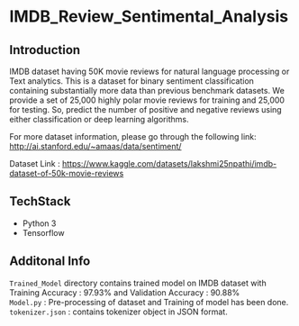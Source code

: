 # IMDB_Review_Sentimental_Analysis

## Introduction
IMDB dataset having 50K movie reviews for natural language processing or Text analytics.
This is a dataset for binary sentiment classification containing substantially more data than previous benchmark datasets. We provide a set of 25,000 highly polar movie reviews for training and 25,000 for testing. So, predict the number of positive and negative reviews using either classification or deep learning algorithms.

For more dataset information, please go through the following link:
http://ai.stanford.edu/~amaas/data/sentiment/

Dataset Link : https://www.kaggle.com/datasets/lakshmi25npathi/imdb-dataset-of-50k-movie-reviews

## TechStack
* Python 3
* Tensorflow


## Additonal Info
`Trained_Model` directory contains trained model on IMDB dataset with Training Accuracy : 97.93% and Validation Accuracy : 90.88% <br />
`Model.py` : Pre-processing of dataset and Training of model has been done. <br />
`tokenizer.json` : contains tokenizer object in JSON format.
